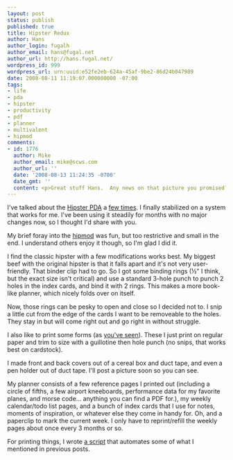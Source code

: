 ```yaml
---
layout: post
status: publish
published: true
title: Hipster Redux
author: Hans
author_login: fugalh
author_email: hans@fugal.net
author_url: http://hans.fugal.net/
wordpress_id: 999
wordpress_url: urn:uuid:e52fe2eb-624a-45af-9be2-86d24b047989
date: 2008-08-11 11:19:07.000000000 -07:00
tags:
- life
- pda
- hipster
- productivity
- pdf
- planner
- multivalent
- hipmod
comments:
- id: 1776
  author: Mike
  author_email: mike@scws.com
  author_url: ''
  date: '2008-08-13 11:24:35 -0700'
  date_gmt: ''
  content: <p>Great stuff Hans.  Any news on that picture you promised?!!!</p>
---
```

<p>I've talked about the <a href="http://www.43folders.com/2004/09/03/introducing-the-hipster-pda">Hipster PDA</a> a <a href="http://hans.fugal.net/blog/articles/search?q=hipster">few times</a>. I finally stabilized on a system that works for me. I've been using it steadily for months with no major changes now, so I thought I'd share with you.</p>

<p>My brief foray into the <a href="http://hans.fugal.net/blog/articles/2008/01/26/hipmod">hipmod</a> was fun, but too restrictive and small in the end. I understand others enjoy it though, so I'm glad I did it.</p>

<p>I find the classic hipster with a few modifications works best. My biggest beef with the original hipster is that it falls apart and it's not very user-friendly. That binder clip had to go. So I got some binding rings (½" I think, but the exact size isn't critical) and use a standard 3-hole punch to punch 2 holes in the index cards, and bind it with 2 rings. This makes a more book-like planner, which nicely folds over on itself. </p>

<p>Now, those rings can be pesky to open and close so I decided not to. I snip a little cut from the edge of the cards I want to be removeable to the holes. They stay in but will come right out and go right in without struggle. </p>

<p>I also like to print some forms (as <a href="http://hans.fugal.net/blog/articles/search?q=hipster">you've seen</a>). These I just print on regular paper and trim to size with a guillotine then hole punch (no snips, that works best on cardstock).</p>

<p>I made front and back covers out of a cereal box and duct tape, and even a pen holder out of duct tape. I'll post a picture soon so you can see.</p>

<p>My planner consists of a few reference pages I printed out (including a circle of fifths, a few airport kneeboards, performance data for my favorite planes, and morse code… anything you can find a PDF for.), my weekly calendar/todo list pages, and a bunch of index cards that I use for notes, moments of inspiration, or whatever else they come in handy for. Oh, and a paperclip to mark the current week. I only have to reprint/refill the weekly pages about once every 3 months or so.</p>

<p>For printing things, I wrote <a href="/src/hipster.tgz">a script</a> that automates some of what I mentioned in previous posts.</p>
